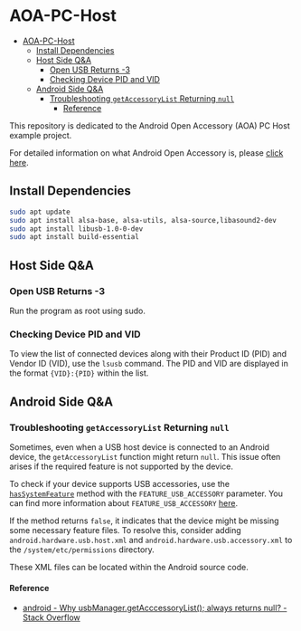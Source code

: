 # AOA-PC-Host

- [AOA-PC-Host](#aoa-pc-host)
  - [Install Dependencies](#install-dependencies)
  - [Host Side Q\&A](#host-side-qa)
    - [Open USB Returns -3](#open-usb-returns--3)
    - [Checking Device PID and VID](#checking-device-pid-and-vid)
  - [Android Side Q\&A](#android-side-qa)
    - [Troubleshooting `getAccessoryList` Returning `null`](#troubleshooting-getaccessorylist-returning-null)
      - [Reference](#reference)

This repository is dedicated to the Android Open Accessory (AOA) PC Host example project.

For detailed information on what Android Open Accessory is, please [click here](https://source.android.com/docs/core/interaction/accessories/protocol).

## Install Dependencies

```bash
sudo apt update
sudo apt install alsa-base, alsa-utils, alsa-source,libasound2-dev
sudo apt install libusb-1.0-0-dev
sudo apt install build-essential
```

## Host Side Q&A

### Open USB Returns -3

Run the program as root using sudo.

### Checking Device PID and VID

To view the list of connected devices along with their Product ID (PID) and Vendor ID (VID), use the `lsusb` command. The PID and VID are displayed in the format `{VID}:{PID}` within the list.

## Android Side Q&A

### Troubleshooting `getAccessoryList` Returning `null`

Sometimes, even when a USB host device is connected to an Android device, the `getAccessoryList` function might return `null`. This issue often arises if the required feature is not supported by the device.

To check if your device supports USB accessories, use the [`hasSystemFeature`](<https://developer.android.com/reference/android/content/pm/PackageManager#hasSystemFeature(java.lang.String)>) method with the `FEATURE_USB_ACCESSORY` parameter. You can find more information about `FEATURE_USB_ACCESSORY` [here](https://developer.android.com/reference/android/content/pm/PackageManager.html#FEATURE_USB_ACCESSORY).

If the method returns `false`, it indicates that the device might be missing some necessary feature files. To resolve this, consider adding `android.hardware.usb.host.xml` and `android.hardware.usb.accessory.xml` to the `/system/etc/permissions` directory.

These XML files can be located within the Android source code.

#### Reference

- [android - Why usbManager.getAcccessoryList(); always returns null? - Stack Overflow](https://stackoverflow.com/questions/8977885/why-usbmanager-getacccessorylist-always-returns-null)

